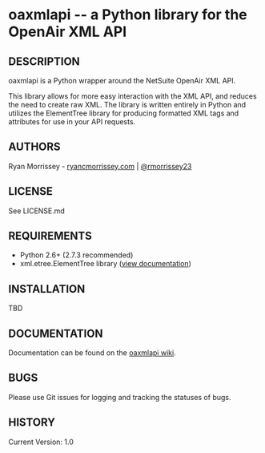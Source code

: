 oaxmlapi -- a Python library for the OpenAir XML API
====================================================

## DESCRIPTION
oaxmlapi is a Python wrapper around the NetSuite OpenAir XML API.

This library allows for more easy interaction with the XML API, and reduces the need to create raw XML. The library is written entirely in Python and utilizes the ElementTree library for producing formatted XML tags and attributes for use in your API requests.

## AUTHORS
Ryan Morrissey - [ryancmorrissey.com](http://ryancmorrissey.com) | [@rmorrissey23](http://www.twitter.com/rmorrissey23)

## LICENSE
See LICENSE.md

## REQUIREMENTS
- Python 2.6+ (2.7.3 recommended)
- xml.etree.ElementTree library ([view documentation](http://docs.python.org/2/library/xml.etree.elementtree.html))

## INSTALLATION
TBD

## DOCUMENTATION
Documentation can be found on the [oaxmlapi wiki](https://github.com/23maverick23/oaxmlapi/wiki/oaxmlapi).

## BUGS
Please use Git issues for logging and tracking the statuses of bugs.

## HISTORY
Current Version: 1.0
